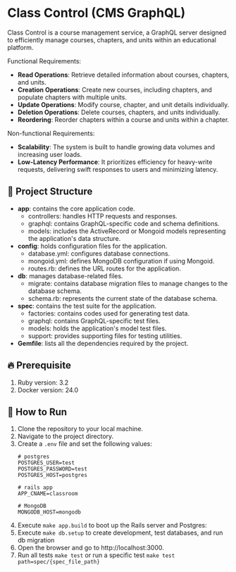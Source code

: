 # Class Control (CMS GraphQL)

Class Control is a course management service, a GraphQL server designed to efficiently manage courses, chapters, and units within an educational platform.

Functional Requirements:
- **Read Operations**: Retrieve detailed information about courses, chapters, and units.
- **Creation Operations**: Create new courses, including chapters, and populate chapters with multiple units.
- **Update Operations**: Modify course, chapter, and unit details individually.
- **Deletion Operations**: Delete courses, chapters, and units individually.
- **Reordering**: Reorder chapters within a course and units within a chapter.

Non-functional Requirements:
- **Scalability**: The system is built to handle growing data volumes and increasing user loads.
- **Low-Latency Performance**:  It prioritizes efficiency for heavy-write requests, delivering swift responses to users and minimizing latency.

## 📁 Project Structure

- **app**: contains the core application code.
  - controllers: handles HTTP requests and responses.
  - graphql: contains GraphQL-specific code and schema definitions.
  - models: includes the ActiveRecord or Mongoid models representing the application's data structure.
- **config**: holds configuration files for the application.
  - database.yml: configures database connections.
  - mongoid.yml: defines MongoDB configuration if using Mongoid.
  - routes.rb: defines the URL routes for the application.
- **db**: manages database-related files.
  - migrate: contains database migration files to manage changes to the database schema.
  - schema.rb: represents the current state of the database schema.
- **spec**: contains the test suite for the application.
  - factories: contains codes used for generating test data.
  - graphql: contains GraphQL-specific test files.
  - models: holds the application's model test files.
  - support: provides supporting files for testing utilities.
- **Gemfile**: lists all the dependencies required by the project.

## 🔥 Prerequisite

1. Ruby version: 3.2
2. Docker version: 24.0
  
## 🚀 How to Run

1. Clone the repository to your local machine.
2. Navigate to the project directory.
3. Create a `.env` file and set the following values: 
   ```dotenv
   # postgres
   POSTGRES_USER=test
   POSTGRES_PASSWORD=test
   POSTGRES_HOST=postgres
   
   # rails app
   APP_CNAME=classroom
   
   # MongoDB 
   MONGODB_HOST=mongodb
   ```
4. Execute `make app.build` to boot up the Rails server and Postgres:
5. Execute `make db.setup` to create development, test databases, and run db migration
6. Open the browser and go to http://localhost:3000.
7. Run all tests `make test` or run a specific test `make test path=spec/{spec_file_path}`
